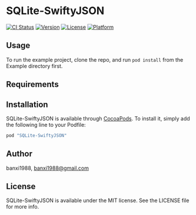 # SQLite-SwiftyJSON

[![CI Status](http://img.shields.io/travis/banxi1988/SQLite-SwiftyJSON.svg?style=flat)](https://travis-ci.org/banxi1988/SQLite-SwiftyJSON)
[![Version](https://img.shields.io/cocoapods/v/SQLite-SwiftyJSON.svg?style=flat)](http://cocoapods.org/pods/SQLite-SwiftyJSON)
[![License](https://img.shields.io/cocoapods/l/SQLite-SwiftyJSON.svg?style=flat)](http://cocoapods.org/pods/SQLite-SwiftyJSON)
[![Platform](https://img.shields.io/cocoapods/p/SQLite-SwiftyJSON.svg?style=flat)](http://cocoapods.org/pods/SQLite-SwiftyJSON)

## Usage

To run the example project, clone the repo, and run `pod install` from the Example directory first.

## Requirements

## Installation

SQLite-SwiftyJSON is available through [CocoaPods](http://cocoapods.org). To install
it, simply add the following line to your Podfile:

```ruby
pod "SQLite-SwiftyJSON"
```

## Author

banxi1988, banxi1988@gmail.com

## License

SQLite-SwiftyJSON is available under the MIT license. See the LICENSE file for more info.

